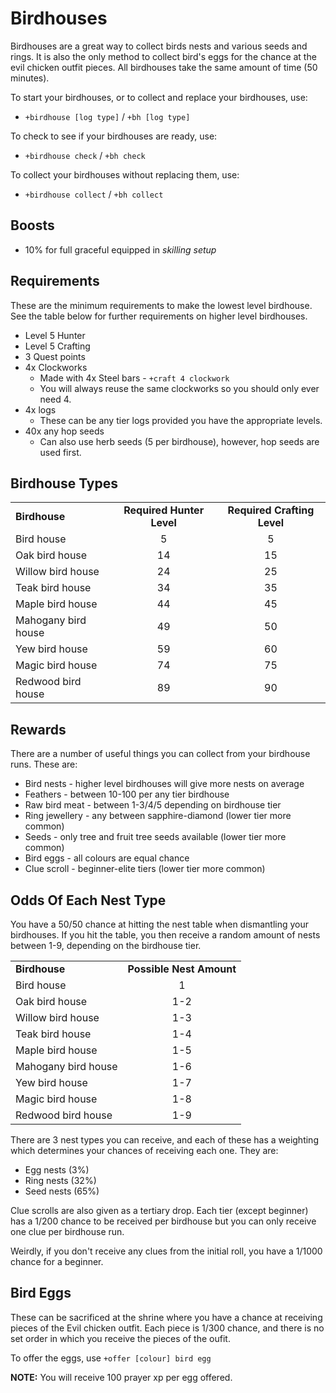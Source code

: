 # Birdhouses

Birdhouses are a great way to collect birds nests and various seeds and rings. It is also the only method to collect bird's eggs for the chance at the evil chicken outfit pieces. All birdhouses take the same amount of time (50 minutes).

To start your birdhouses, or to collect and replace your birdhouses, use:

* `+birdhouse [log type]` / `+bh [log type]`

To check to see if your birdhouses are ready, use:

* `+birdhouse check` / `+bh check`

To collect your birdhouses without replacing them, use:

* `+birdhouse collect` / `+bh collect`

## Boosts

* 10% for full graceful equipped in _skilling setup_

## Requirements

These are the minimum requirements to make the lowest level birdhouse. See the table below for further requirements on higher level birdhouses.

* Level 5 Hunter
* Level 5 Crafting
* 3 Quest points
* 4x Clockworks
  * Made with 4x Steel bars - `+craft 4 clockwork`
  * You will always reuse the same clockworks so you should only ever need 4.
* 4x logs
  * These can be any tier logs provided you have the appropriate levels.
* 40x any hop seeds
  * Can also use herb seeds (5 per birdhouse), however, hop seeds are used first.

## Birdhouse Types

|                     |                           |                             |
| ------------------- | :-----------------------: | :-------------------------: |
| **Birdhouse**       | **Required Hunter Level** | **Required Crafting Level** |
| Bird house          |             5             |              5              |
| Oak bird house      |             14            |              15             |
| Willow bird house   |             24            |              25             |
| Teak bird house     |             34            |              35             |
| Maple bird house    |             44            |              45             |
| Mahogany bird house |             49            |              50             |
| Yew bird house      |             59            |              60             |
| Magic bird house    |             74            |              75             |
| Redwood bird house  |             89            |              90             |

## Rewards

There are a number of useful things you can collect from your birdhouse runs. These are:

* Bird nests - higher level birdhouses will give more nests on average
* Feathers - between 10-100 per any tier birdhouse
* Raw bird meat - between 1-3/4/5 depending on birdhouse tier
* Ring jewellery - any between sapphire-diamond (lower tier more common)
* Seeds - only tree and fruit tree seeds available (lower tier more common)
* Bird eggs - all colours are equal chance
* Clue scroll - beginner-elite tiers (lower tier more common)

## Odds Of Each Nest Type

You have a 50/50 chance at hitting the nest table when dismantling your birdhouses. If you hit the table, you then receive a random amount of nests between 1-9, depending on the birdhouse tier.

|                     |                          |
| ------------------- | :----------------------: |
| **Birdhouse**       | **Possible Nest Amount** |
| Bird house          |             1            |
| Oak bird house      |            1-2           |
| Willow bird house   |            1-3           |
| Teak bird house     |            1-4           |
| Maple bird house    |            1-5           |
| Mahogany bird house |            1-6           |
| Yew bird house      |            1-7           |
| Magic bird house    |            1-8           |
| Redwood bird house  |            1-9           |

There are 3 nest types you can receive, and each of these has a weighting which determines your chances of receiving each one. They are:

* Egg nests (3%)
* Ring nests (32%)
* Seed nests (65%)

Clue scrolls are also given as a tertiary drop. Each tier (except beginner) has a 1/200 chance to be received per birdhouse but you can only receive one clue per birdhouse run.

Weirdly, if you don't receive any clues from the initial roll, you have a 1/1000 chance for a beginner.

## Bird Eggs

These can be sacrificed at the shrine where you have a chance at receiving pieces of the Evil chicken outfit. Each piece is 1/300 chance, and there is no set order in which you receive the pieces of the oufit.

To offer the eggs, use `+offer [colour] bird egg`

**NOTE:** You will receive 100 prayer xp per egg offered.


